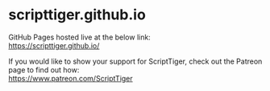 # scripttiger.github.io
GitHub Pages hosted live at the below link:  
https://scripttiger.github.io/

If you would like to show your support for ScriptTiger, check out the Patreon page to find out how:  
https://www.patreon.com/ScriptTiger
